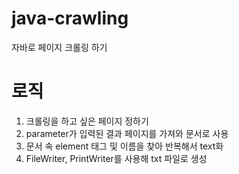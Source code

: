 # java-crawling
자바로 페이지 크롤링 하기 

# 로직
1. 크롤링을 하고 싶은 페이지 정하기
2. parameter가 입력된 결과 페이지를 가져와 문서로 사용
3. 문서 속 element 태그 및 이름을 찾아 반복해서 text화
4. FileWriter, PrintWriter를 사용해 txt 파일로 생성
